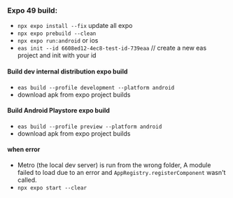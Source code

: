 ### Expo 49 build:
- ```npx expo install --fix``` update all expo
- ```npx expo prebuild --clean```
- ```npx expo run:android``` or ios
- ```eas init --id 6608ed12-4ec8-test-id-739eaa``` // create a new eas project and init with your id 
#### Build dev internal distribution expo build
- ```eas build --profile development --platform android```
- download apk from expo project builds

#### Build Android Playstore expo build
- ```eas build --profile preview --platform android```
- download apk from expo project builds

#### when error
- Metro (the local dev server) is run from the wrong folder, A module failed to load due to an error and `AppRegistry.registerComponent` wasn't called.
- ```npx expo start --clear```

